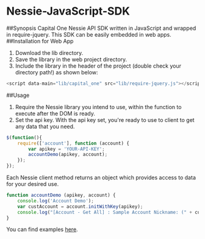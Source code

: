 # Nessie-JavaScript-SDK
##Synopsis
Capital One Nessie API SDK written in JavaScript and wrapped in require-jquery. This SDK can be easily embedded in web apps.
##Installation for Web App
1. Download the lib directory.
2. Save the library in the web project directory.
3. Include the library in the header of the project (double check your directory path!) as shown below:
```javascript
<script data-main="lib/capital_one" src="lib/require-jquery.js"></script>
```
##Usage
1. Require the Nessie library you intend to use, within the function to execute after the DOM is ready.
2. Set the api key. With the api key set, you're ready to use to client to get any data that you need.
```javascript
$(function(){
	require(['account'], function (account) {
		var apikey = 'YOUR-API-KEY';
		accountDemo(apikey, account);
	});
});
```
Each Nessie client method returns an object which provides access to data for your desired use.
```javascript
function accountDemo (apikey, account) {
	console.log('Account Demo');
	var custAccount = account.initWithKey(apikey);
	console.log("[Account - Get All] : Sample Account Nickname: (" + custAccount.getAllAccounts()[0].nickname + ")");
}
```
You can find examples [here](https://github.com/nessieisreal/nessie-javascript-sdk/blob/master/lib/example.html).
